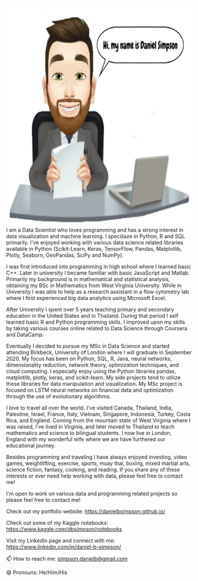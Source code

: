 <img align="right" width="700" height="600" src="Daniel_Avatar.png">

I am a Data Scientist who loves programming and has a strong interest in data visualization and machine learning. I speciliaze in Python, R and SQL primarily. I've enjoyed working with various data science related libraries available in Python (Scikit-Learn, Keras, TensorFlow, Pandas, Matplotlib, Plotly, Seaborn, GeoPandas, SciPy and NumPy).

I was first introduced into programming in high school where I learned basic C++. Later in university I became familiar with basic JavaScript and Matlab. Primarily my background is in mathematical and statistical analysis, obtaining my BSc in Mathematics from West Virginia University. While in University I was able to help as a research assistant in a flow cytometry lab where I first experienced big data analytics using Microsoft Excel.

After University I spent over 5 years teaching primary and secondary education in the United States and in Thailand. During that period I self learned basic R and Python programming skills. I improved upon my skills by taking various courses online related to Data Science through Coursera and DataCamp.

Eventually I decided to pursue my MSc in Data Science and started attending Birkbeck, University of London where I will graduate in September 2020. My focus has been on Python, SQL, R, Java, neural networks, dimensionality reduction, network theory, optimization techniques, and cloud computing. I especially enjoy using the Python libraries pandas, matplotlib, plotly, keras, and scikit-learn. My side projects tend to utilize these libraries for data manipulation and visualization. My MSc project is focused on LSTM neural networks on financial data and optimization through the use of evolutionary algorithms.

I love to travel all over the world. I've visited Canada, Thailand, India, Palestine, Israel, France, Italy, Vietnam, Singapore, Indonesia, Turkey, Costa Rica, and England. Coming from the mountain state of West Virginia where I was raised, I've lived in Virginia, and later moved to Thailand to teach mathematics and science to bilingual students. I now live in London, England with my wonderful wife where we are have furthered our educational journey.

Besides programming and traveling I have always enjoyed investing, video games, weightlifting, exercise, sports, muay thai, boxing, mixed martial arts, science fiction, fantasy, cooking, and reading. If you share any of these interests or ever need help working with data, please feel free to contact me!

I'm open to work on various data and programming related projects so please feel free to contact me!

Check out my portfolio website: https://danielbsimpson.github.io/

Check out some of my Kaggle notebooks: https://www.kaggle.com/dbsimpson/notebooks

Visit my LinkedIn page and connect with me: https://www.linkedin.com/in/daniel-b-simpson/

📫 How to reach me: simpson.danielb@gmail.com

😄 Pronouns: He/Him/His
